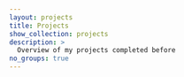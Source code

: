 ```yaml
---
layout: projects
title: Projects
show_collection: projects
description: >
  Overview of my projects completed before
no_groups: true
---
```

